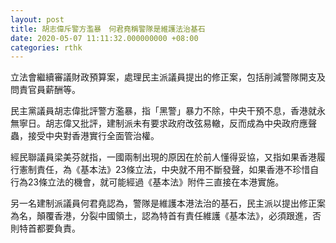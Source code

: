 ```yaml
---
layout: post
title: 胡志偉斥警方濫暴　何君堯稱警隊是維護法治基石
date: 2020-05-07 11:11:32.000000000 +08:00
categories: rthk
---
```


立法會繼續審議財政預算案，處理民主派議員提出的修正案，包括削減警隊開支及問責官員薪酬等。

民主黨議員胡志偉批評警方濫暴，指「黑警」暴力不除，中央干預不息，香港就永無寧日。胡志偉又批評，建制派未有要求政府改弦易轍，反而成為中央政府應聲蟲，接受中央對香港實行全面管治權。

經民聯議員梁美芬就指，一國兩制出現的原因在於前人懂得妥協，又指如果香港履行憲制責任，為《基本法》23條立法，中央就不用不斷發聲，如果香港不珍惜自行為23條立法的機會，就可能經過《基本法》附件三直接在本港實施。

另一名建制派議員何君堯認為，警隊是維護本港法治的基石，民主派以提出修正案為名，顛覆香港，分裂中國領土，認為特首有責任維護《基本法》，必須跟進，否則特首都要負責。

